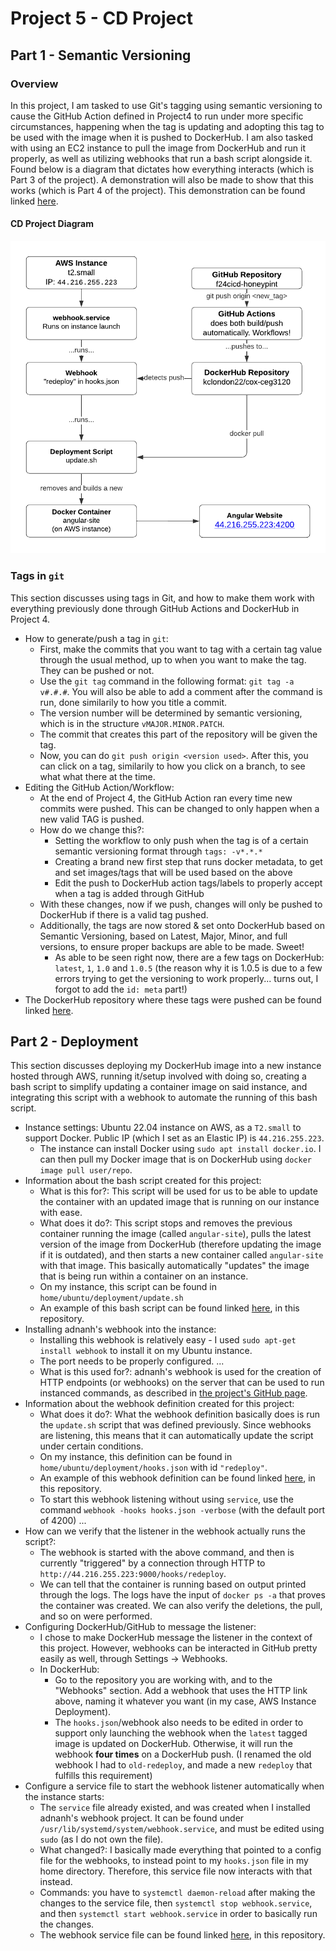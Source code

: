 # Project 5 - CD Project
## Part 1 - Semantic Versioning

### Overview
In this project, I am tasked to use Git's tagging using semantic versioning to cause the GitHub Action defined in Project4 to run under more specific circumstances, happening when the tag is updating and adopting this tag to be used with the image when it is pushed to DockerHub. I am also tasked with using an EC2 instance to pull the image from DockerHub and run it properly, as well as utilizing webhooks that run a bash script alongside it. Found below is a diagram that dictates how everything interacts (which is Part 3 of the project). A demonstration will also be made to show that this works (which is Part 4 of the project). This demonstration can be found linked [here](https://www.youtube.com/watch?v=TqlGmniGtvo).
#### CD Project Diagram
![CD Diagram](./images/Proj5-Diagram.png)
### Tags in `git`
This section discusses using tags in Git, and how to make them work with everything previously done through GitHub Actions and DockerHub in Project 4.
- How to generate/push a tag in `git`:
  - First, make the commits that you want to tag with a certain tag value through the usual method, up to when you want to make the tag. They can be pushed or not.
  - Use the `git tag` command in the following format: `git tag -a v#.#.#`. You will also be able to add a comment after the command is run, done similarily to how you title a commit.
   - The version number will be determined by semantic versioning, which is in the structure `vMAJOR.MINOR.PATCH`.
   - The commit that creates this part of the repository will be given the tag.
  - Now, you can do `git push origin <version used>`. After this, you can click on a tag, similarily to how you click on a branch, to see what what there at the time.
- Editing the GitHub Action/Workflow:
  - At the end of Project 4, the GitHub Action ran every time new commits were pushed. This can be changed to only happen when a new valid TAG is pushed.
  - How do we change this?:
    - Setting the workflow to only push when the tag is of a certain semantic versioning format through `tags: -v*.*.*`
    - Creating a brand new first step that runs docker metadata, to get and set images/tags that will be used based on the above
    - Edit the push to DockerHub action tags/labels to properly accept when a tag is added through GitHub
  - With these changes, now if we push, changes will only be pushed to DockerHub if there is a valid tag pushed.
  - Additionally, the tags are now stored & set onto DockerHub based on Semantic Versioning, based on Latest, Major, Minor, and full versions, to ensure proper backups are able to be made. Sweet!
    - As able to be seen right now, there are a few tags on DockerHub: `latest`, `1`, `1.0` and `1.0.5` (the reason why it is 1.0.5 is due to a few errors trying to get the versioning to work properly... turns out, I forgot to add the `id: meta` part!) 
- The DockerHub repository where these tags were pushed can be found linked [here](https://hub.docker.com/r/kclondon22/cox-ceg3120).
## Part 2 - Deployment
This section discusses deploying my DockerHub image into a new instance hosted through AWS, running it/setup involved with doing so, creating a bash script to simplify updating a container image on said instance, and integrating this script with a webhook to automate the running of this bash script.
- Instance settings: Ubuntu 22.04 instance on AWS, as a `T2.small` to support Docker. Public IP (which I set as an Elastic IP) is `44.216.255.223`.
  - The instance can install Docker using `sudo apt install docker.io`. I can then pull my Docker image that is on DockerHub using `docker image pull user/repo`.
- Information about the bash script created for this project:
  - What is this for?: This script will be used for us to be able to update the container with an updated image that is running on our instance with ease.
  - What does it do?: This script stops and removes the previous container running the image (called `angular-site`), pulls the latest version of the image from DockerHub (therefore updating the image if it is outdated), and then starts a new container called `angular-site` with that image. This basically automatically "updates" the image that is being run within a container on an instance.
  - On my instance, this script can be found in `home/ubuntu/deployment/update.sh`
  - An example of this bash script can be found linked [here](./deployment/update.sh), in this repository.
- Installing adnanh's webhook into the instance:
  - Installing this webhook is relatively easy - I used `sudo apt-get install webhook` to install it on my Ubuntu instance.
  - The port needs to be properly configured. ...
  - What is this used for?: adnanh's webhook is used for the creation of HTTP endpoints (or webhooks) on the server that can be used to run instanced commands, as described in [the project's GitHub page](https://github.com/adnanh/webhook). 
- Information about the webhook definition created for this project:
  - What does it do?: What the webhook definition basically does is run the `update.sh` script that was defined previously. Since webhooks are listening, this means that it can automatically update the script under certain conditions.
  - On my instance, this definition can be found in `home/ubuntu/deployment/hooks.json` with id `"redeploy"`.
  - An example of this webhook definition can be found linked [here](./deployment/hooks.json), in this repository.
  - To start this webhook listening without using `service`, use the command `webhook -hooks hooks.json -verbose` (with the default port of 4200) ...
- How can we verify that the listener in the webhook actually runs the script?:
  - The webhook is started with the above command, and then is currently "triggered" by a connection through HTTP to `http://44.216.255.223:9000/hooks/redeploy`.
  - We can tell that the container is running based on output printed through the logs. The logs have the input of `docker ps -a` that proves the container was created. We can also verify the deletions, the pull, and so on were performed.
- Configuring DockerHub/GitHub to message the listener:
  - I chose to make DockerHub message the listener in the context of this project. However, webhooks can be interacted in GitHub pretty easily as well, through Settings -> Webhooks.
  - In DockerHub:
    - Go to the repository you are working with, and to the "Webhooks" section. Add a webhook that uses the HTTP link above, naming it whatever you want (in my case, AWS Instance Deployment).
    - The `hooks.json`/webhook also needs to be edited in order to support only launching the webhook when the `latest` tagged image is updated on DockerHub. Otherwise, it will run the webhook **four times** on a DockerHub push. (I renamed the old webhook I had to `old-redeploy`, and made a new `redeploy` that fulfills this requirement)   
- Configure a service file to start the webhook listener automatically when the instance starts:
  - The `service` file already existed, and was created when I installed adnanh's webhook project. It can be found under `/usr/lib/systemd/system/webhook.service`, and must be edited using `sudo` (as I do not own the file).
  - What changed?: I basically made everything that pointed to a config file for the webhooks, to instead point to my `hooks.json` file in my home directory. Therefore, this service file now interacts with that instead.
  - Commands: you have to `systemctl daemon-reload` after making the changes to the service file, then `systemctl stop webhook.service`, and then `systemctl start webhook.service` in order to basically run the changes.
  - The webhook service file can be found linked [here](./deployment/webhook.service), in this repository.

